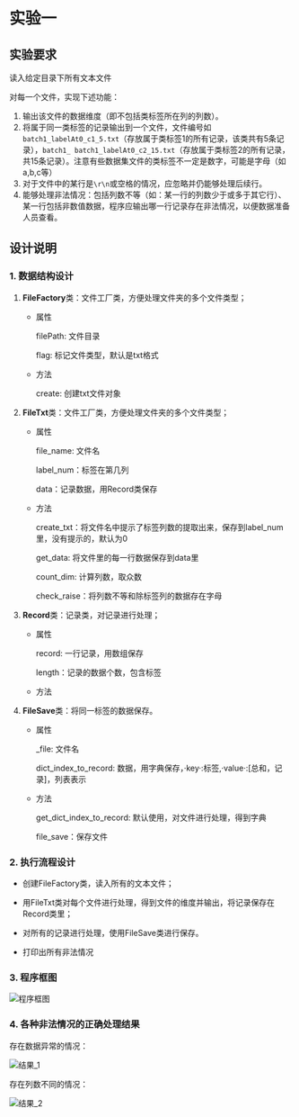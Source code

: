 # 实验一

## 实验要求

读入给定目录下所有文本文件

对每一个文件，实现下述功能：

1. 输出该文件的数据维度（即不包括类标签所在列的列数）。
2. 将属于同一类标签的记录输出到一个文件，文件编号如`batch1_labelAt0_c1_5.txt`（存放属于类标签1的所有记录，该类共有5条记录），`batch1_ batch1_labelAt0_c2_15.txt`（存放属于类标签2的所有记录，共15条记录）。注意有些数据集文件的类标签不一定是数字，可能是字母（如a,b,c等）
3. 对于文件中的某行是`\r\n`或空格的情况，应忽略并仍能够处理后续行。
4. 能够处理非法情况：包括列数不等（如：某一行的列数少于或多于其它行）、某一行包括非数值数据，程序应输出哪一行记录存在非法情况，以便数据准备人员查看。

## 设计说明

### 1. 数据结构设计

1. **FileFactory**类：文件工厂类，方便处理文件夹的多个文件类型；

   - 属性

     filePath: 文件目录

     flag: 标记文件类型，默认是txt格式

   - 方法

     create: 创建txt文件对象

2. **FileTxt**类：文件工厂类，方便处理文件夹的多个文件类型；

   - 属性

     file_name: 文件名

     label_num：标签在第几列

     data：记录数据，用Record类保存

   - 方法

     create_txt：将文件名中提示了标签列数的提取出来，保存到label_num里，没有提示的，默认为0

     get_data: 将文件里的每一行数据保存到data里

     count_dim: 计算列数，取众数

     check_raise：将列数不等和除标签列的数据存在字母

3. **Record**类：记录类，对记录进行处理；

   - 属性

     record: 一行记录，用数组保存

     length：记录的数据个数，包含标签

   - 方法

4. **FileSave**类：将同一标签的数据保存。

   - 属性

     _file: 文件名

     dict_index_to_record: 数据，用字典保存，·key·:标签,·value·:[总和，记录]，列表表示

   - 方法

     get_dict_index_to_record: 默认使用，对文件进行处理，得到字典

     file_save：保存文件

### 2. 执行流程设计

- 创建FileFactory类，读入所有的文本文件；

- 用FileTxt类对每个文件进行处理，得到文件的维度并输出，将记录保存在Record类里；

- 对所有的记录进行处理，使用FileSave类进行保存。

- 打印出所有非法情况

### 3. 程序框图

![程序框图](https://github.com/bridgeQiao/Course_Object-Oriented/raw/master/test1/PIC/程序框图.png)

### 4. 各种非法情况的正确处理结果

存在数据异常的情况：

![结果_1](https://github.com/bridgeQiao/Course_Object-Oriented/raw/master/test1/PIC/结果_1.png)

存在列数不同的情况：

![结果_2](https://github.com/bridgeQiao/Course_Object-Oriented/raw/master/test1/PIC/结果_2.png)
